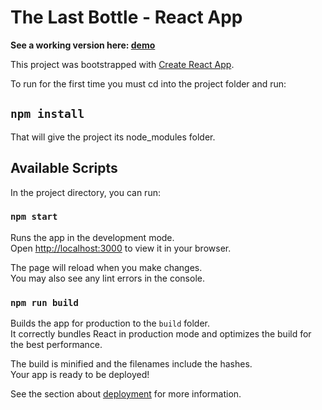 


# The Last Bottle - React App

**See a working version here: [demo](https://faucex.cc/the-last-bottle/index.html)**

This project was bootstrapped with [Create React App](https://github.com/facebook/create-react-app).

To run for the first time you must cd into the project folder and run:

## `npm install`

That will give the project its node_modules folder.


## Available Scripts

In the project directory, you can run:

### `npm start`

Runs the app in the development mode.\
Open [http://localhost:3000](http://localhost:3000) to view it in your browser.

The page will reload when you make changes.\
You may also see any lint errors in the console.


### `npm run build`

Builds the app for production to the `build` folder.\
It correctly bundles React in production mode and optimizes the build for the best performance.

The build is minified and the filenames include the hashes.\
Your app is ready to be deployed!

See the section about [deployment](https://facebook.github.io/create-react-app/docs/deployment) for more information.

